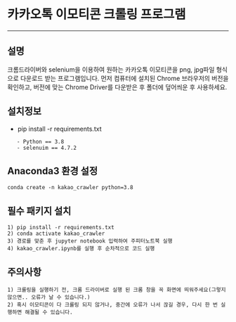 # 카카오톡 이모티콘 크롤링 프로그램

---

## 설명 
크롬드라이버와 selenium을 이용하여 원하는 카카오톡 이모티콘을 png, jpg파일 형식으로 다운로드 받는 프로그램입니다.
먼저 컴퓨터에 설치된 Chrome 브라우저의 버전을 확인하고, 버전에 맞는 Chrome Driver를 다운받은 후 폴더에 덮어씌운 후 사용하세요.


## 설치정보

- pip install -r requirements.txt
```
   - Python == 3.8
   - selenuim == 4.7.2
```

## Anaconda3 환경 설정

``` Anaconda3
conda create -n kakao_crawler python=3.8
```

## 필수 패키지 설치

``` Anaconda3
1) pip install -r requirements.txt
2) conda activate kakao_crawler
3) 경로를 맞춘 후 jupyter notebook 입력하여 주피터노트북 실행
4) kakao_crawler.ipynb를 실행 후 순차적으로 코드 실행
```

## 주의사항

```
1) 크롤링을 실행하기 전, 크롬 드라이버로 실행 된 크롬 창을 꼭 화면에 띄워주세요(그렇지 않으면.. 오류가 날 수 있습니다.)
2) 혹시 이모티콘이 다 크롤링 되지 않거나, 중간에 오류가 나서 끊길 경우, 다시 한 번 실행하면 해결될 수 있습니다.
```
